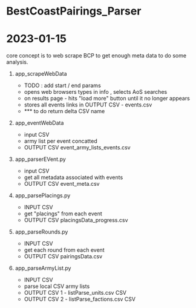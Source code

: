 # BestCoastPairings_Parser
# 2023-01-15

core concept is to web scrape BCP to get enough meta data to do some analysis. 


1. app_scrapeWebData
    - TODO : add start / end params 
    - opens web browsers types in info , selects AoS searches
    - on results page - hits "load more" button until it no longer appears
    - stores all events links in OUTPUT CSV - events.csv 
    - *** to do return delta CSV name

2. app_eventWebData
    - input CSV 
    - army list per event concatted
    - OUTPUT CSV event_army_lists_events.csv

3. app_parserEVent.py
    - input CSV 
    - get all metadata associated with events 
    - OUTPUT CSV  event_meta.csv

4. app_parsePlacings.py
    - INPUT CSV
    - get "placings" from each event
    - OUTPUT CSV placingsData_progress.csv

5. app_parseRounds.py
    - INPUT CSV
    - get each round from each event 
    - OUTPUT CSV pairingsData.csv

6. app_parseArmyList.py
    - INPUT CSV 
    - parse local CSV army lists
    - OUTPUT CSV 1 - listParse_units.csv CSV 
    - OUTPUT CSV 2 - listParse_factions.csv CSV 

